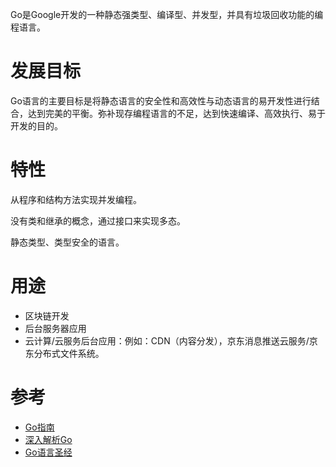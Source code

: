 Go是Google开发的一种静态强类型、编译型、并发型，并具有垃圾回收功能的编程语言。

# 发展目标

Go语言的主要目标是将静态语言的安全性和高效性与动态语言的易开发性进行结合，达到完美的平衡。弥补现存编程语言的不足，达到快速编译、高效执行、易于开发的目的。

# 特性

从程序和结构方法实现并发编程。

没有类和继承的概念，通过接口来实现多态。

静态类型、类型安全的语言。

# 用途


* 区块链开发
* 后台服务器应用
* 云计算/云服务后台应用：例如：CDN（内容分发），京东消息推送云服务/京东分布式文件系统。

# 参考
* [Go指南](https://tour.go-zh.org/list)
* [深入解析Go](https://tiancaiamao.gitbooks.io/go-internals/content/zh/)
* [Go语言圣经](https://github.com/Unknwon/the-way-to-go_ZH_CN/blob/master/eBook/directory.md)